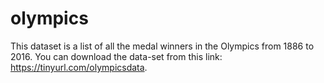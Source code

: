 # olympics

This dataset is a list of all the medal winners in the Olympics from 1886 to 2016. You can download the data-set from this link: https://tinyurl.com/olympicsdata. 
